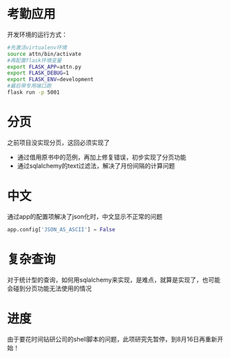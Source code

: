 # 考勤应用

开发环境的运行方式：
```bash
#先激活virtualenv环境
source attn/bin/activate
#再配置flask环境变量
export FLASK_APP=attn.py
export FLASK_DEBUG=1
export FLASK_ENV=development
#最后带专用端口跑
flask run -p 5001
```

# 分页
之前项目没实现分页，这回必须实现了
* 通过借用原书中的范例，再加上修复错误，初步实现了分页功能
* 通过sqlalchemy的text过滤法，解决了月份间隔的计算问题

# 中文
通过app的配置项解决了json化时，中文显示不正常的问题
```python
app.config['JSON_AS_ASCII'] = False
```

# 复杂查询
对于统计型的查询，如何用sqlalchemy来实现，是难点，就算是实现了，也可能会碰到分页功能无法使用的情况

# 进度
由于要花时间钻研公司的shell脚本的问题，此项研究先暂停，到8月16日再重新开始！